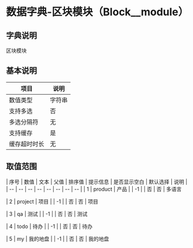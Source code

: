 # 数据字典-区块模块（Block__module）
## 字典说明
区块模块

## 基本说明
| 项目 | 说明 |
| -- | -- |
| 数值类型 | 字符串 |
| 支持多选 | 否 |
| 多选分隔符 | 无 |
| 支持缓存 | 是 |
| 缓存超时时长 | 无 |

## 取值范围
| 序号 | 数值 | 文本 | 父值 | 排序值 | 提示信息 | 是否显示空白 | 默认选择 | 说明 |
| -- | -- | -- | -- | -- | -- | -- | -- |
| 1 | product | 产品 |  | -1 |  | 否 | 否 | 多语言

| 2 | project | 项目 |  | -1 |  | 否 | 否 | 项目

| 3 | qa | 测试 |  | -1 |  | 否 | 否 | 测试

| 4 | todo | 待办 |  | -1 |  | 否 | 否 | 待办

| 5 | my | 我的地盘 |  | -1 |  | 否 | 否 | 我的地盘


